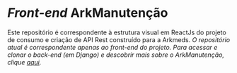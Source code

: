 # _Front-end_ ArkManutenção

Este repositório é correspondente à estrutura visual em ReactJs do projeto de consumo e criação de API Rest construído para a Arkmeds. 
_O repositório atual é correspondente apenas ao _front-end_ do projeto. Para acessar e clonar o _back-end_ (em Django) e descobrir mais sobre o ArkManutenção, clique [aqui](https://github.com/jpmairinque/ark.django2)._



